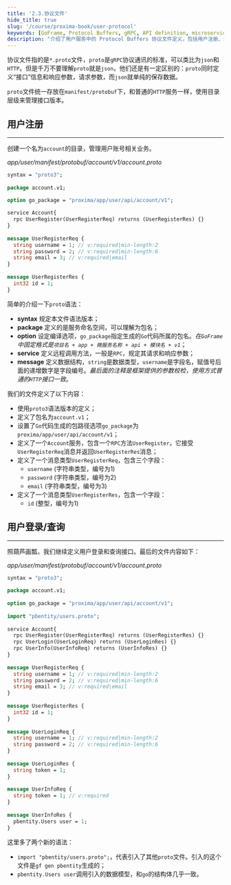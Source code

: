 ```yaml
---
title: '2.3.协议文件'
hide_title: true
slug: '/course/proxima-book/user-protocol'
keywords: [GoFrame, Protocol Buffers, gRPC, API definition, microservices communication, proto files, user service protocol]
description: "介绍了用户服务中的 Protocol Buffers 协议文件定义，包括用户注册、登录等接口的协议设计，以及 gRPC 服务定义的最佳实践。"
---
```


协议文件指的是`*.proto`文件，`proto`是`gRPC`协议通讯的标准，可以类比为`json`和`HTTP`。但是千万不要理解`proto`就是`json`，他们还是有一定区别的：`proto`同时定义“接口”信息和响应参数，请求参数，而`json`就单纯的保存数据。

`proto`文件统一存放在`manifest/protobuf`下，和普通的`HTTP`服务一样，使用目录层级来管理接口版本。

## 用户注册
---
创建一个名为`account`的目录，管理用户账号相关业务。

*app/user/manifest/protobuf/account/v1/account.proto*
```proto
syntax = "proto3";  
  
package account.v1;  
  
option go_package = "proxima/app/user/api/account/v1";  

service Account{  
  rpc UserRegister(UserRegisterReq) returns (UserRegisterRes) {}  
}  
  
message UserRegisterReq {  
  string username = 1; // v:required|min-length:2  
  string password = 2; // v:required|min-length:6  
  string email = 3; // v:required|email  
}  
  
message UserRegisterRes {  
  int32 id = 1;  
}
```

简单的介绍一下`proto`语法：
- **syntax** 规定本文件语法版本；
- **package** 定义的是服务命名空间，可以理解为包名；
- **option** 设定编译选项，`go_package`指定生成的`Go`代码所属的包名。*在`GoFrame`中固定格式是`项目名 + app + 微服务名称 + api + 模块名 + v1`*；
- **service** 定义远程调用方法，一般是`RPC`，规定其请求和响应参数；
- **message** 定义数据结构，`string`是数据类型，`username`是字段名，赋值号后面的递增数字是字段编号。*最后面的注释是框架提供的参数校检，使用方式普通的`HTTP`接口一致*。

我们的文件定义了以下内容：
- 使用`proto3`语法版本的定义；
- 定义了包名为`account.v1`；
- 设置了`Go`代码生成的包路径选项`go_package`为`proxima/app/user/api/account/v1`；
- 定义了一个`Account`服务，包含一个`RPC`方法`UserRegister`，它接受`UserRegisterReq`消息并返回`UserRegisterRes`消息；
- 定义了一个消息类型`UserRegisterReq`，包含三个字段：
    - `username` (字符串类型，编号为1)
    - `password` (字符串类型，编号为2)
    - `email` (字符串类型，编号为3)
- 定义了一个消息类型`UserRegisterRes`，包含一个字段：
    - `id` (整型，编号为1)

## 用户登录/查询
---
照葫芦画瓢，我们继续定义用户登录和查询接口。最后的文件内容如下：

*app/user/manifest/protobuf/account/v1/account.proto*
```proto
syntax = "proto3";  
  
package account.v1;  
  
option go_package = "proxima/app/user/api/account/v1";  
  
import "pbentity/users.proto";  
  
service Account{  
  rpc UserRegister(UserRegisterReq) returns (UserRegisterRes) {}  
  rpc UserLogin(UserLoginReq) returns (UserLoginRes) {}  
  rpc UserInfo(UserInfoReq) returns (UserInfoRes) {}  
}  
  
message UserRegisterReq {  
  string username = 1; // v:required|min-length:2  
  string password = 2; // v:required|min-length:6  
  string email = 3; // v:required|email  
}  
  
message UserRegisterRes {  
  int32 id = 1;  
}  
  
message UserLoginReq {  
  string username = 1; // v:required|min-length:2  
  string password = 2; // v:required|min-length:6  
}  
  
message UserLoginRes {  
  string token = 1;  
}  
  
message UserInfoReq {  
  string token = 1; // v:required  
}
  
message UserInfoRes {  
  pbentity.Users user = 1;  
}
```

这里多了两个新的语法：
- `import "pbentity/users.proto";`，代表引入了其他`proto`文件。引入的这个文件是`gf gen pbentity`生成的；
- `pbentity.Users user`调用引入的数据模型，和`go`的结构体几乎一致。